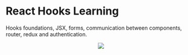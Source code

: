 # React Hooks Learning

Hooks foundations, JSX, forms, communication between components, router, redux and authentication.

<p align="center">
<img src="https://miro.medium.com/max/684/1*R-oovJm4IQBLDjZy6DvbBg.png">
</p>
